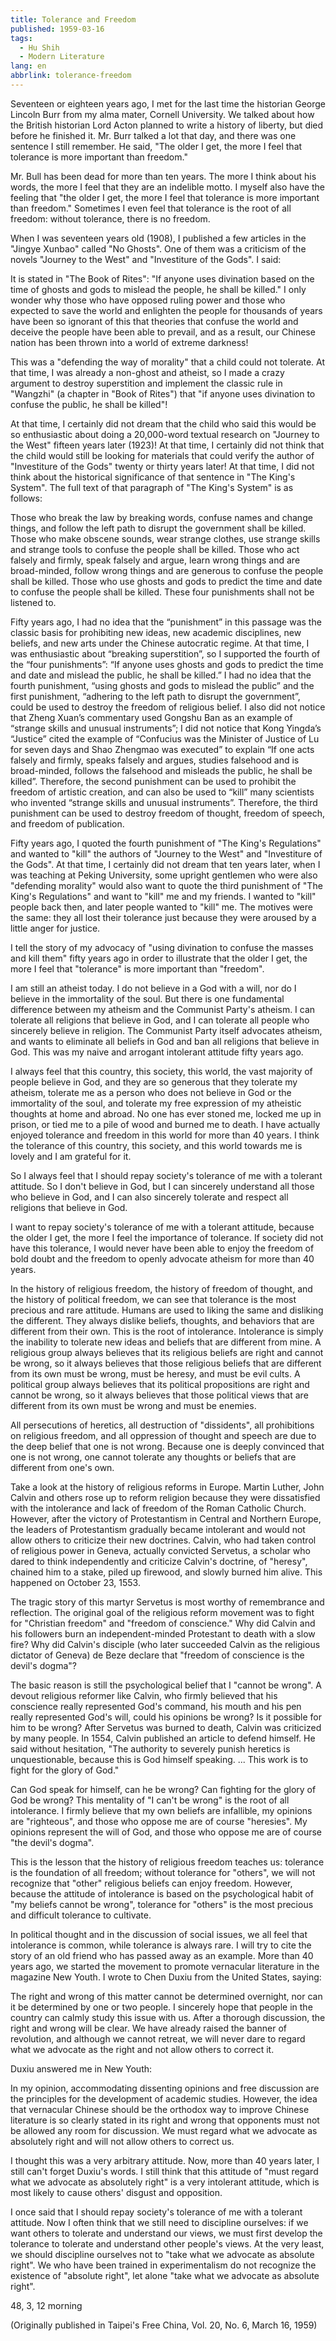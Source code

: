 ```yaml
---
title: Tolerance and Freedom
published: 1959-03-16
tags:
  - Hu Shih
  - Modern Literature
lang: en
abbrlink: tolerance-freedom
---
```


Seventeen or eighteen years ago, I met for the last time the historian George Lincoln Burr from my alma mater, Cornell University. We talked about how the British historian Lord Acton planned to write a history of liberty, but died before he finished it. Mr. Burr talked a lot that day, and there was one sentence I still remember. He said, "The older I get, the more I feel that tolerance is more important than freedom."

Mr. Bull has been dead for more than ten years. The more I think about his words, the more I feel that they are an indelible motto. I myself also have the feeling that "the older I get, the more I feel that tolerance is more important than freedom." Sometimes I even feel that tolerance is the root of all freedom: without tolerance, there is no freedom.

When I was seventeen years old (1908), I published a few articles in the "Jingye Xunbao" called "No Ghosts". One of them was a criticism of the novels "Journey to the West" and "Investiture of the Gods". I said:

It is stated in "The Book of Rites": "If anyone uses divination based on the time of ghosts and gods to mislead the people, he shall be killed." I only wonder why those who have opposed ruling power and those who expected to save the world and enlighten the people for thousands of years have been so ignorant of this that theories that confuse the world and deceive the people have been able to prevail, and as a result, our Chinese nation has been thrown into a world of extreme darkness!

This was a "defending the way of morality" that a child could not tolerate. At that time, I was already a non-ghost and atheist, so I made a crazy argument to destroy superstition and implement the classic rule in "Wangzhi" (a chapter in "Book of Rites") that "if anyone uses divination to confuse the public, he shall be killed"!

At that time, I certainly did not dream that the child who said this would be so enthusiastic about doing a 20,000-word textual research on "Journey to the West" fifteen years later (1923)! At that time, I certainly did not think that the child would still be looking for materials that could verify the author of "Investiture of the Gods" twenty or thirty years later! At that time, I did not think about the historical significance of that sentence in "The King's System". The full text of that paragraph of "The King's System" is as follows:

Those who break the law by breaking words, confuse names and change things, and follow the left path to disrupt the government shall be killed. Those who make obscene sounds, wear strange clothes, use strange skills and strange tools to confuse the people shall be killed. Those who act falsely and firmly, speak falsely and argue, learn wrong things and are broad-minded, follow wrong things and are generous to confuse the people shall be killed. Those who use ghosts and gods to predict the time and date to confuse the people shall be killed. These four punishments shall not be listened to.

Fifty years ago, I had no idea that the “punishment” in this passage was the classic basis for prohibiting new ideas, new academic disciplines, new beliefs, and new arts under the Chinese autocratic regime. At that time, I was enthusiastic about “breaking superstition”, so I supported the fourth of the “four punishments”: “If anyone uses ghosts and gods to predict the time and date and mislead the public, he shall be killed.” I had no idea that the fourth punishment, “using ghosts and gods to mislead the public” and the first punishment, “adhering to the left path to disrupt the government”, could be used to destroy the freedom of religious belief. I also did not notice that Zheng Xuan’s commentary used Gongshu Ban as an example of “strange skills and unusual instruments”; I did not notice that Kong Yingda’s “Justice” cited the example of “Confucius was the Minister of Justice of Lu for seven days and Shao Zhengmao was executed” to explain “If one acts falsely and firmly, speaks falsely and argues, studies falsehood and is broad-minded, follows the falsehood and misleads the public, he shall be killed”. Therefore, the second punishment can be used to prohibit the freedom of artistic creation, and can also be used to “kill” many scientists who invented “strange skills and unusual instruments”. Therefore, the third punishment can be used to destroy freedom of thought, freedom of speech, and freedom of publication.

Fifty years ago, I quoted the fourth punishment of "The King's Regulations" and wanted to "kill" the authors of "Journey to the West" and "Investiture of the Gods". At that time, I certainly did not dream that ten years later, when I was teaching at Peking University, some upright gentlemen who were also "defending morality" would also want to quote the third punishment of "The King's Regulations" and want to "kill" me and my friends. I wanted to "kill" people back then, and later people wanted to "kill" me. The motives were the same: they all lost their tolerance just because they were aroused by a little anger for justice.

I tell the story of my advocacy of "using divination to confuse the masses and kill them" fifty years ago in order to illustrate that the older I get, the more I feel that "tolerance" is more important than "freedom".

I am still an atheist today. I do not believe in a God with a will, nor do I believe in the immortality of the soul. But there is one fundamental difference between my atheism and the Communist Party's atheism. I can tolerate all religions that believe in God, and I can tolerate all people who sincerely believe in religion. The Communist Party itself advocates atheism, and wants to eliminate all beliefs in God and ban all religions that believe in God. This was my naive and arrogant intolerant attitude fifty years ago.

I always feel that this country, this society, this world, the vast majority of people believe in God, and they are so generous that they tolerate my atheism, tolerate me as a person who does not believe in God or the immortality of the soul, and tolerate my free expression of my atheistic thoughts at home and abroad. No one has ever stoned me, locked me up in prison, or tied me to a pile of wood and burned me to death. I have actually enjoyed tolerance and freedom in this world for more than 40 years. I think the tolerance of this country, this society, and this world towards me is lovely and I am grateful for it.

So I always feel that I should repay society's tolerance of me with a tolerant attitude. So I don't believe in God, but I can sincerely understand all those who believe in God, and I can also sincerely tolerate and respect all religions that believe in God.

I want to repay society's tolerance of me with a tolerant attitude, because the older I get, the more I feel the importance of tolerance. If society did not have this tolerance, I would never have been able to enjoy the freedom of bold doubt and the freedom to openly advocate atheism for more than 40 years.

In the history of religious freedom, the history of freedom of thought, and the history of political freedom, we can see that tolerance is the most precious and rare attitude. Humans are used to liking the same and disliking the different. They always dislike beliefs, thoughts, and behaviors that are different from their own. This is the root of intolerance. Intolerance is simply the inability to tolerate new ideas and beliefs that are different from mine. A religious group always believes that its religious beliefs are right and cannot be wrong, so it always believes that those religious beliefs that are different from its own must be wrong, must be heresy, and must be evil cults. A political group always believes that its political propositions are right and cannot be wrong, so it always believes that those political views that are different from its own must be wrong and must be enemies.

All persecutions of heretics, all destruction of "dissidents", all prohibitions on religious freedom, and all oppression of thought and speech are due to the deep belief that one is not wrong. Because one is deeply convinced that one is not wrong, one cannot tolerate any thoughts or beliefs that are different from one's own.

Take a look at the history of religious reforms in Europe. Martin Luther, John Calvin and others rose up to reform religion because they were dissatisfied with the intolerance and lack of freedom of the Roman Catholic Church. However, after the victory of Protestantism in Central and Northern Europe, the leaders of Protestantism gradually became intolerant and would not allow others to criticize their new doctrines. Calvin, who had taken control of religious power in Geneva, actually convicted Servetus, a scholar who dared to think independently and criticize Calvin's doctrine, of "heresy", chained him to a stake, piled up firewood, and slowly burned him alive. This happened on October 23, 1553.

The tragic story of this martyr Servetus is most worthy of remembrance and reflection. The original goal of the religious reform movement was to fight for "Christian freedom" and "freedom of conscience." Why did Calvin and his followers burn an independent-minded Protestant to death with a slow fire? Why did Calvin's disciple (who later succeeded Calvin as the religious dictator of Geneva) de Beze declare that "freedom of conscience is the devil's dogma"?

The basic reason is still the psychological belief that I "cannot be wrong". A devout religious reformer like Calvin, who firmly believed that his conscience really represented God's command, his mouth and his pen really represented God's will, could his opinions be wrong? Is it possible for him to be wrong? After Servetus was burned to death, Calvin was criticized by many people. In 1554, Calvin published an article to defend himself. He said without hesitation, "The authority to severely punish heretics is unquestionable, because this is God himself speaking. ... This work is to fight for the glory of God."

Can God speak for himself, can he be wrong? Can fighting for the glory of God be wrong? This mentality of "I can't be wrong" is the root of all intolerance. I firmly believe that my own beliefs are infallible, my opinions are "righteous", and those who oppose me are of course "heresies". My opinions represent the will of God, and those who oppose me are of course "the devil's dogma".

This is the lesson that the history of religious freedom teaches us: tolerance is the foundation of all freedom; without tolerance for "others", we will not recognize that "other" religious beliefs can enjoy freedom. However, because the attitude of intolerance is based on the psychological habit of "my beliefs cannot be wrong", tolerance for "others" is the most precious and difficult tolerance to cultivate.

In political thought and in the discussion of social issues, we all feel that intolerance is common, while tolerance is always rare. I will try to cite the story of an old friend who has passed away as an example. More than 40 years ago, we started the movement to promote vernacular literature in the magazine New Youth. I wrote to Chen Duxiu from the United States, saying:

The right and wrong of this matter cannot be determined overnight, nor can it be determined by one or two people. I sincerely hope that people in the country can calmly study this issue with us. After a thorough discussion, the right and wrong will be clear. We have already raised the banner of revolution, and although we cannot retreat, we will never dare to regard what we advocate as the right and not allow others to correct it.

Duxiu answered me in New Youth:

In my opinion, accommodating dissenting opinions and free discussion are the principles for the development of academic studies. However, the idea that vernacular Chinese should be the orthodox way to improve Chinese literature is so clearly stated in its right and wrong that opponents must not be allowed any room for discussion. We must regard what we advocate as absolutely right and will not allow others to correct us.

I thought this was a very arbitrary attitude. Now, more than 40 years later, I still can't forget Duxiu's words. I still think that this attitude of "must regard what we advocate as absolutely right" is a very intolerant attitude, which is most likely to cause others' disgust and opposition.

I once said that I should repay society's tolerance of me with a tolerant attitude. Now I often think that we still need to discipline ourselves: if we want others to tolerate and understand our views, we must first develop the tolerance to tolerate and understand other people's views. At the very least, we should discipline ourselves not to "take what we advocate as absolute right". We who have been trained in experimentalism do not recognize the existence of "absolute right", let alone "take what we advocate as absolute right".

48, 3, 12 morning

(Originally published in Taipei's Free China, Vol. 20, No. 6, March 16, 1959)

